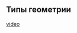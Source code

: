 ## Типы геометрии

[video](https://player.softculture.cc/embed/online/ISB/ISB_1.18.12_L3-5_Object_Type)